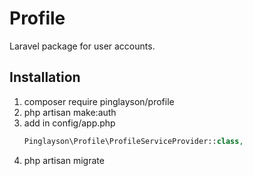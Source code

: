 # Profile

Laravel package for user accounts.

## Installation

1. composer require pinglayson/profile
2. php artisan make:auth
3. add in config/app.php
    ```php
    Pinglayson\Profile\ProfileServiceProvider::class,
    ```
4. php artisan migrate


